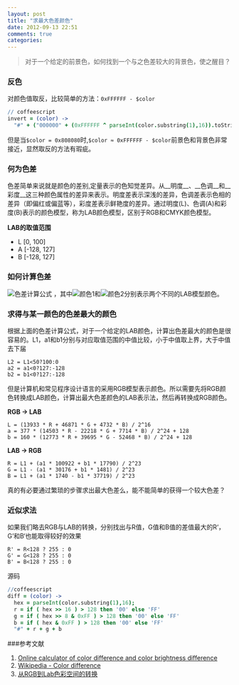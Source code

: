 ```yaml
---
layout: post
title: "求最大色差颜色"
date: 2012-09-13 22:51
comments: true
categories: 
---
```

>对于一个给定的前景色，如何找到一个与之色差较大的背景色，使之醒目？

### 反色

对颜色值取反，比较简单的方法：`0xFFFFFF - $color`

```coffeescript
// coffeescript
invert = (color) ->
  "#" + ("000000" + (0xFFFFFF ^ parseInt(color.substring(1),16)).toString(16)).slice(-6);
```
      
但是当`$color = 0x808080`时,`$color ≈ 0xFFFFFF - $color`前景色和背景色非常接近，显然取反的方法有瑕疵。

<!-- more -->

### 何为色差
色差简单来说就是颜色的差别,定量表示的色知觉差异。从__明度__、__色调__和__彩度__这三种颜色属性的差异来表示。明度差表示深浅的差异，色调差表示色相的差异（即偏红或偏蓝等），彩度差表示鲜艳度的差异。通过明度(L)、色调(A)和彩度(B)表示的颜色模型，称为LAB颜色模型，区别于RGB和CMYK颜色模型。

__LAB的取值范围__

* L [0, 100]
* A [-128, 127]
* B [-128, 127]

### 如何计算色差

![色差计算公式](http://upload.wikimedia.org/math/9/1/0/910227e12a98c6df4664034d33c2e91c.png)
 ，其中![颜色1](http://upload.wikimedia.org/math/b/0/6/b06a11157eefd0439922bc2c5f390502.png)和![颜色2](http://upload.wikimedia.org/math/4/0/1/4013fe6a2bdda4d686baa791861d3db5.png)分别表示两个不同的LAB模型颜色。

### 求得与某一颜色的色差最大的颜色
根据上面的色差计算公式，对于一个给定的LAB颜色，计算出色差最大的颜色是很容易的。L1，a1和b1分别与对应取值范围的中值比较，小于中值取上界，大于中值去下届

	L2 = L1<50?100:0
	a2 = a1<0?127:-128
	b2 = b1<0?127:-128

但是计算机和常见程序设计语言的采用RGB模型表示颜色。所以需要先将RGB颜色转换成LAB颜色，计算出最大色差颜色的LAB表示法，然后再转换成RGB颜色。

__RGB -> LAB__

	L = (13933 * R + 46871 * G + 4732 * B) / 2^16
	a = 377 * (14503 * R - 22218 * G + 7714 * B) / 2^24 + 128
	b = 160 * (12773 * R + 39695 * G - 52468 * B) / 2^24 + 128

	
__LAB -> RGB__	

	R = L1 + (a1 * 100922 + b1 * 17790) / 2^23
	G = L1 - (a1 * 30176 + b1 * 1481) / 2^23
	B = L1 + (a1 * 1740 - b1 * 37719) / 2^23
	
真的有必要通过繁琐的步骤求出最大色差么，能不能简单的获得一个较大色差？

### 近似求法

如果我们略去RGB与LAB的转换，分别找出与R值，G值和B值的差值最大的R‘，G’和B‘也能取得较好的效果

	R' = R<128 ? 255 : 0
	G' = G<128 ? 255 : 0
	B' = B<128 ? 255 : 0

源码

``` coffeescript
//coffeescript
diff = (color) ->
  hex = parseInt(color.substring(1),16);
  r = if ( hex >> 16 ) > 128 then '00' else 'FF'
  g = if ( hex >> 8 & 0xFF ) > 128 then '00' else 'FF'
  b = if ( hex & 0xFF ) > 128 then '00' else 'FF'
  "#" + r + g + b
```

###参考文献

1. [Online calculator of color difference and color brightness difference](http://maestric.com/doc/color_brightness_difference_calculator)
2. [Wikipedia - Color difference](http://en.wikipedia.org/wiki/Color_difference)
3. [从RGB到Lab色彩空间的转换](http://hao.qinz.net/comments.php?y=08&m=07&entry=entry080727-033517)

